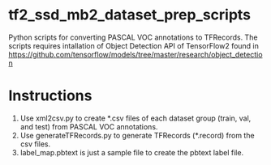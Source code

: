 # tf2_ssd_mb2_dataset_prep_scripts
Python scripts for converting PASCAL VOC annotations to TFRecords. The scripts requires intallation of Object Detection API of TensorFlow2 found in https://github.com/tensorflow/models/tree/master/research/object_detection

# Instructions
1. Use xml2csv.py to create *.csv files of each dataset group (train, val, and test) from PASCAL VOC annotations.
2. Use generateTFRecords.py to generate TFRecords (*.record) from the csv files.
3. label_map.pbtext is just a sample file to create the pbtext label file.